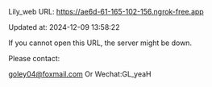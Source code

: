 Lily_web URL: https://ae6d-61-165-102-156.ngrok-free.app

Updated at: 2024-12-09 13:58:22

If you cannot open this URL, the server might be down.

Please contact: 

goley04@foxmail.com Or Wechat:GL_yeaH